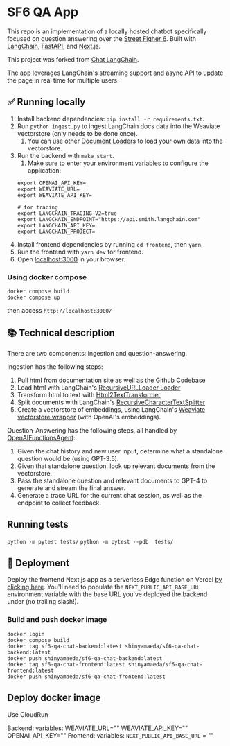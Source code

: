 # SF6 QA App

This repo is an implementation of a locally hosted chatbot specifically focused on question answering over the [Street Figher 6](https://www.streetfighter.com/6).
Built with [LangChain](https://github.com/hwchase17/langchain/), [FastAPI](https://fastapi.tiangolo.com/), and [Next.js](https://nextjs.org).

This project was forked from [Chat LangChain](https://github.com/langchain-ai/chat-langchain).

The app leverages LangChain's streaming support and async API to update the page in real time for multiple users.

## ✅ Running locally

1. Install backend dependencies: `pip install -r requirements.txt`.
1. Run `python ingest.py` to ingest LangChain docs data into the Weaviate vectorstore (only needs to be done once).
   1. You can use other [Document Loaders](https://langchain.readthedocs.io/en/latest/modules/document_loaders.html) to load your own data into the vectorstore.
1. Run the backend with `make start`.
   1. Make sure to enter your environment variables to configure the application:
   ```
   export OPENAI_API_KEY=
   export WEAVIATE_URL=
   export WEAVIATE_API_KEY=

   # for tracing
   export LANGCHAIN_TRACING_V2=true
   export LANGCHAIN_ENDPOINT="https://api.smith.langchain.com"
   export LANGCHAIN_API_KEY=
   export LANGCHAIN_PROJECT=
   ```
1. Install frontend dependencies by running `cd frontend`, then `yarn`.
1. Run the frontend with `yarn dev` for frontend.
1. Open [localhost:3000](http://localhost:3000) in your browser.

### Using docker compose

```
docker compose build
docker compose up
```

then access `http://localhost:3000/`

## 📚 Technical description

There are two components: ingestion and question-answering.

Ingestion has the following steps:

1. Pull html from documentation site as well as the Github Codebase
2. Load html with LangChain's [RecursiveURLLoader Loader](https://python.langchain.com/docs/integrations/document_loaders/recursive_url_loader)
2. Transform html to text with [Html2TextTransformer](https://python.langchain.com/docs/integrations/document_transformers/html2text)
3. Split documents with LangChain's [RecursiveCharacterTextSplitter](https://api.python.langchain.com/en/latest/text_splitter/langchain.text_splitter.RecursiveCharacterTextSplitter.html)
4. Create a vectorstore of embeddings, using LangChain's [Weaviate vectorstore wrapper](https://python.langchain.com/docs/integrations/vectorstores/weaviate) (with OpenAI's embeddings).

Question-Answering has the following steps, all handled by [OpenAIFunctionsAgent](https://python.langchain.com/docs/modules/agents/agent_types/openai_functions_agent):

1. Given the chat history and new user input, determine what a standalone question would be (using GPT-3.5).
2. Given that standalone question, look up relevant documents from the vectorstore.
3. Pass the standalone question and relevant documents to GPT-4 to generate and stream the final answer.
4. Generate a trace URL for the current chat session, as well as the endpoint to collect feedback.

## Running tests

`python -m pytest tests/`
`python -m pytest --pdb  tests/`

## 🚀 Deployment

Deploy the frontend Next.js app as a serverless Edge function on Vercel [by clicking here]().
You'll need to populate the `NEXT_PUBLIC_API_BASE_URL` environment variable with the base URL you've deployed the backend under (no trailing slash!).

### Build and push docker image

```
docker login
docker compose build
docker tag sf6-qa-chat-backend:latest shinyamaeda/sf6-qa-chat-backend:latest
docker push shinyamaeda/sf6-qa-chat-backend:latest
docker tag sf6-qa-chat-frontend:latest shinyamaeda/sf6-qa-chat-frontend:latest
docker push shinyamaeda/sf6-qa-chat-frontend:latest
```

## Deploy docker image

Use CloudRun

Backend:
  variables:
    WEAVIATE_URL="<input-your-secret>"
    WEAVIATE_API_KEY="<input-your-secret>"
    OPENAI_API_KEY="<input-your-secret>"
Frontend:
  variables:
    `NEXT_PUBLIC_API_BASE_URL` = "<backend-public-endpoint>"
